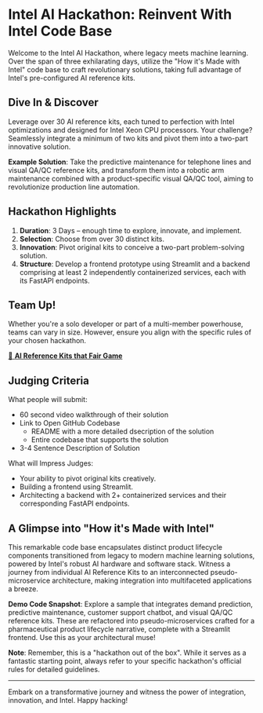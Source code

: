 # Intel AI Hackathon: Reinvent With Intel Code Base

Welcome to the Intel AI Hackathon, where legacy meets machine learning. Over the span of three exhilarating days, utilize the "How it's Made with Intel" code base to craft revolutionary solutions, taking full advantage of Intel's pre-configured AI reference kits. 

## Dive In & Discover

Leverage over 30 AI reference kits, each tuned to perfection with Intel optimizations and designed for Intel Xeon CPU processors. Your challenge? Seamlessly integrate a minimum of two kits and pivot them into a two-part innovative solution.

**Example Solution**: Take the predictive maintenance for telephone lines and visual QA/QC reference kits, and transform them into a robotic arm maintenance combined with a product-specific visual QA/QC tool, aiming to revolutionize production line automation.

## Hackathon Highlights

1. **Duration**: 3 Days – enough time to explore, innovate, and implement.
2. **Selection**: Choose from over 30 distinct kits.
3. **Innovation**: Pivot original kits to conceive a two-part problem-solving solution.
4. **Structure**: Develop a frontend prototype using Streamlit and a backend comprising at least 2 independently containerized services, each with its FastAPI endpoints.

## Team Up!

Whether you're a solo developer or part of a multi-member powerhouse, teams can vary in size. However, ensure you align with the specific rules of your chosen hackathon.

[🔗 **AI Reference Kits that Fair Game**](https://www.intel.com/content/www/us/en/developer/topic-technology/artificial-intelligence/reference-kit-library.html)

## Judging Criteria

What people will submit:
- 60 second video walkthrough of their solution
- Link to Open GitHub Codebase
    - README with a more detailed dsecription of the solution
    - Entire codebase that supports the solution
- 3-4 Sentence Description of Solution

What will Impress Judges:
- Your ability to pivot original kits creatively.
- Building a frontend using Streamlit.
- Architecting a backend with 2+ containerized services and their corresponding FastAPI endpoints.

## A Glimpse into "How it's Made with Intel"

This remarkable code base encapsulates distinct product lifecycle components transitioned from legacy to modern machine learning solutions, powered by Intel's robust AI hardware and software stack. Witness a journey from individual AI Reference Kits to an interconnected pseudo-microservice architecture, making integration into multifaceted applications a breeze.

**Demo Code Snapshot**: Explore a sample that integrates demand prediction, predictive maintenance, customer support chatbot, and visual QA/QC reference kits. These are refactored into pseudo-microservices crafted for a pharmaceutical product lifecycle narrative, complete with a Streamlit frontend. Use this as your architectural muse!

**Note**: Remember, this is a "hackathon out of the box". While it serves as a fantastic starting point, always refer to your specific hackathon's official rules for detailed guidelines.

---

Embark on a transformative journey and witness the power of integration, innovation, and Intel. Happy hacking!
